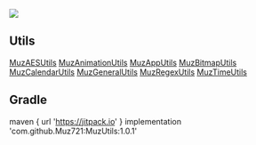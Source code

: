 [![](https://jitpack.io/v/Muz721/MuzUtils.svg)](https://jitpack.io/#Muz721/MuzUtils)

## Utils
 [MuzAESUtils](https://github.com/Muz721/MuzUtils/blob/master/muzutilslibrary/src/main/java/com/muz/muzutilslibrary/util/MuzAESUtils.java)
 [MuzAnimationUtils](https://github.com/Muz721/MuzUtils/blob/master/muzutilslibrary/src/main/java/com/muz/muzutilslibrary/util/MuzAnimationUtils.java)
 [MuzAppUtils](https://github.com/Muz721/MuzUtils/blob/master/muzutilslibrary/src/main/java/com/muz/muzutilslibrary/util/MuzAppUtils.java)
 [MuzBitmapUtils](https://github.com/Muz721/MuzUtils/blob/master/muzutilslibrary/src/main/java/com/muz/muzutilslibrary/util/MuzBitmapUtils.java)
 [MuzCalendarUtils](https://github.com/Muz721/MuzUtils/blob/master/muzutilslibrary/src/main/java/com/muz/muzutilslibrary/util/MuzCalendarUtils.java)
 [MuzGeneralUtils](https://github.com/Muz721/MuzUtils/blob/master/muzutilslibrary/src/main/java/com/muz/muzutilslibrary/util/MuzGeneralUtils.java)
 [MuzRegexUtils](https://github.com/Muz721/MuzUtils/blob/master/muzutilslibrary/src/main/java/com/muz/muzutilslibrary/util/MuzRegexUtils.java)
 [MuzTimeUtils](https://github.com/Muz721/MuzUtils/blob/master/muzutilslibrary/src/main/java/com/muz/muzutilslibrary/util/MuzTimeUtils.java)
## Gradle
 maven { url 'https://jitpack.io' }
 implementation 'com.github.Muz721:MuzUtils:1.0.1'